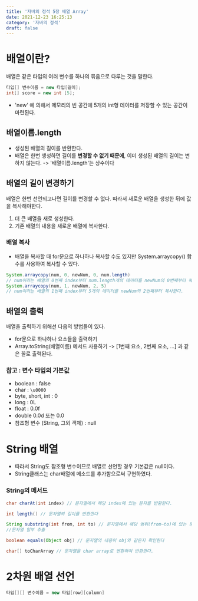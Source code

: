 ```yaml
---
title: '자바의 정석 5장 배열 Array'
date: 2021-12-23 16:25:13
category: '자바의 정석'
draft: false
---
```


# 배열이란?

배열은 같은 타입의 여러 변수를 하나의 묶음으로 다루는 것을 말한다.

```java
타입[] 변수이름 = new 타입[길이];
int[] score = new int [5];
```

- 'new' 에 의해서 메모리의 빈 공간에 5개의 int형 데이터를 저장할 수 있는 공간이 마련된다.

## 배열이름.length

- 생성된 배열의 길이를 반환한다.
- 배열은 한번 생성하면 길이를 **변경할 수 없기 때문에**, 이미 생성된 배열의 길이는 변하지 않는다.
  -> '배열이름.length'는 상수이다

## 배열의 길이 변경하기

배열은 한번 선언되고나면 길이를 변경할 수 없다. 따라서 새로운 배열을 생성한 뒤에 값을 복사해야한다.

1. 더 큰 배열을 새로 생성한다.
2. 기존 배열의 내용을 새로운 배열에 복사한다.

### 배열 복사

- 배열을 복사할 때 for문으로 하나하나 복사할 수도 있지만 System.arraycopy() 함수를 사용하여 복사할 수 있다.

```java
System.arraycopy(num, 0, newNum, 0, num.length)
// num이라는 배열의 0번째 index부터 num.length개의 데이터를 newNum의 0번째부터 복사한다.
System.arraycopy(num, 1, newNum, 2, 5)
// num이라는 배열의 1번째 index부터 5개의 데이터를 newNum의 2번째부터 복사한다.
```

## 배열의 출력

배열을 출력하기 위해선 다음의 방법들이 있다.

- for문으로 하나하나 요소들을 출력하기
- Array.toString(배열이름) 메서드 사용하기
  -> [1번째 요소, 2번째 요소, ...] 과 같은 꼴로 출력된다.

### 참고 : 변수 타입의 기본값

- boolean : false
- char : `\u0000`
- byte, short, int : 0
- long : 0L
- float : 0.0f
- double 0.0d 또는 0.0
- 참조형 변수 (String, 그외 객체) : null

# String 배열

- 따라서 String도 참조형 변수이므로 배열로 선언할 경우 기본값은 null이다.
- String클래스는 char배열에 메소드를 추가함으로써 구현하였다.

### String의 메서드

```java
char charAt(int index) // 문자열에서 해당 index에 있는 문자를 반환한다.

int length() // 문자열의 길이를 반환한다

String substring(int from, int to) // 문자열에서 해당 범위(from~to)에 있는 문자열을 반환한다.
//문자열 일부 추출

boolean equals(Object obj) // 문자열의 내용이 obj와 같은지 확인한다

char[] toCharArray // 문자열을 char array로 변환하여 반환한다.
```

# 2차원 배열 선언

```java
타입[][] 변수이름 = new 타입[row][column]
```

